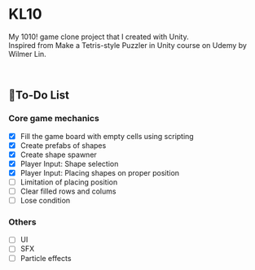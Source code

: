 # KL10
My 1010! game clone project that I created with Unity.<br>
Inspired from Make a Tetris-style Puzzler in Unity course on Udemy by Wilmer Lin.

<br>

## 📝To-Do List
### Core game mechanics
- [x] Fill the game board with empty cells using scripting
- [x] Create prefabs of shapes
- [x] Create shape spawner
- [x] Player Input: Shape selection
- [x] Player Input: Placing shapes on proper position
- [ ] Limitation of placing position
- [ ] Clear filled rows and colums
- [ ] Lose condition
### Others
- [ ] UI
- [ ] SFX
- [ ] Particle effects
